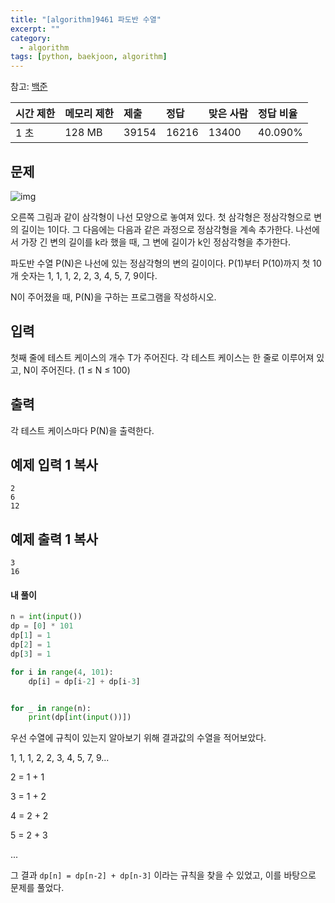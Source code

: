 ```yaml
---
title: "[algorithm]9461 파도반 수열"
excerpt: ""
category:
  - algorithm
tags: [python, baekjoon, algorithm]
---
```


참고: [백준](https://www.acmicpc.net/problem/9461)

| 시간 제한 | 메모리 제한 | 제출  | 정답  | 맞은 사람 | 정답 비율 |
| :-------- | :---------- | :---- | :---- | :-------- | :-------- |
| 1 초      | 128 MB      | 39154 | 16216 | 13400     | 40.090%   |

## 문제

![img](https://www.acmicpc.net/upload/images/pandovan.png)

오른쪽 그림과 같이 삼각형이 나선 모양으로 놓여져 있다. 첫 삼각형은 정삼각형으로 변의 길이는 1이다. 그 다음에는 다음과 같은 과정으로 정삼각형을 계속 추가한다. 나선에서 가장 긴 변의 길이를 k라 했을 때, 그 변에 길이가 k인 정삼각형을 추가한다.

파도반 수열 P(N)은 나선에 있는 정삼각형의 변의 길이이다. P(1)부터 P(10)까지 첫 10개 숫자는 1, 1, 1, 2, 2, 3, 4, 5, 7, 9이다.

N이 주어졌을 때, P(N)을 구하는 프로그램을 작성하시오.

## 입력

첫째 줄에 테스트 케이스의 개수 T가 주어진다. 각 테스트 케이스는 한 줄로 이루어져 있고, N이 주어진다. (1 ≤ N ≤ 100)

## 출력

각 테스트 케이스마다 P(N)을 출력한다.

## 예제 입력 1 복사

```
2
6
12
```

## 예제 출력 1 복사

```
3
16
```



#### 내 풀이

```python
n = int(input())
dp = [0] * 101
dp[1] = 1
dp[2] = 1
dp[3] = 1

for i in range(4, 101):
    dp[i] = dp[i-2] + dp[i-3]


for _ in range(n):
    print(dp[int(input())])
```

우선 수열에 규칙이 있는지 알아보기 위해 결과값의 수열을 적어보았다.

1, 1, 1, 2, 2, 3, 4, 5, 7, 9...

2 = 1 + 1

3 = 1 + 2

4 = 2 + 2

5 = 2 + 3

...

그 결과 `dp[n] = dp[n-2] + dp[n-3]` 이라는 규칙을 찾을 수 있었고, 이를 바탕으로 문제를 풀었다.